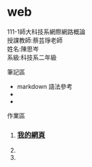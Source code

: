 # web
<div>111-1師大科技系網際網路概論</div>
<div>授課教師:蔡芸琤老師</div>
<div>姓名:陳思岑</div>
<div>系級:科技系二年級</div>

<p>筆記區</p>
<ul>
  <li>markdown 語法參考<a href="https://www.w3schools.com/html/default.asp"></a></li>
  <li></li>
  <li></li>
</ul>

<p>作業區</p>
<ol>
  <li><h3><a href="https://ssutsen.github.io/web/mypage%20web1/">我的網頁</a></h3></li>
  <li></li>
  <li></li>
</ol>

